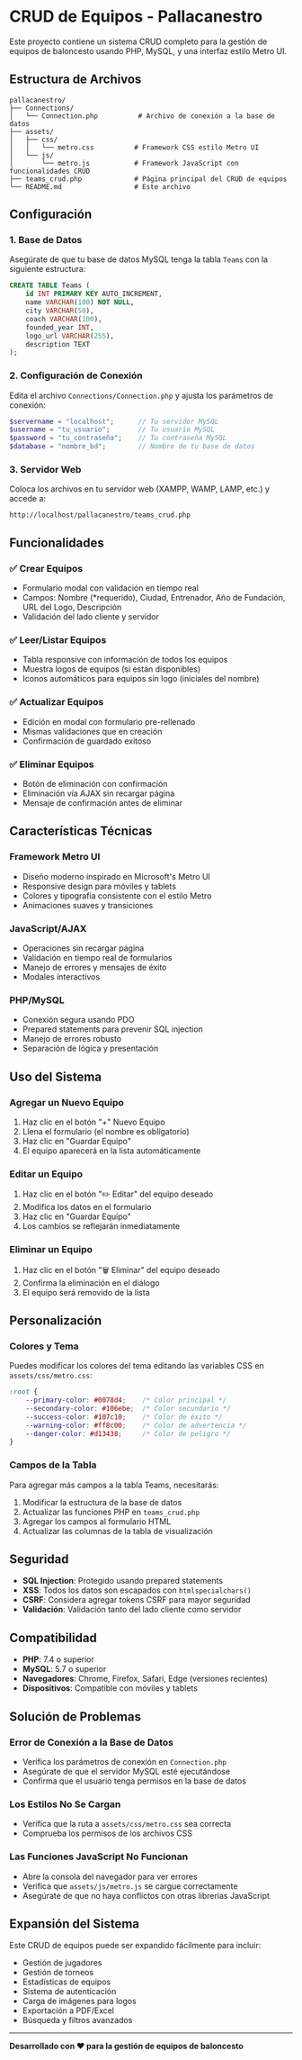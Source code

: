 # CRUD de Equipos - Pallacanestro

Este proyecto contiene un sistema CRUD completo para la gestión de equipos de baloncesto usando PHP, MySQL, y una interfaz estilo Metro UI.

## Estructura de Archivos

```
pallacanestro/
├── Connections/
│   └── Connection.php          # Archivo de conexión a la base de datos
├── assets/
│   ├── css/
│   │   └── metro.css          # Framework CSS estilo Metro UI
│   └── js/
│       └── metro.js           # Framework JavaScript con funcionalidades CRUD
├── teams_crud.php             # Página principal del CRUD de equipos
└── README.md                  # Este archivo
```

## Configuración

### 1. Base de Datos
Asegúrate de que tu base de datos MySQL tenga la tabla `Teams` con la siguiente estructura:

```sql
CREATE TABLE Teams (
    id INT PRIMARY KEY AUTO_INCREMENT,
    name VARCHAR(100) NOT NULL,
    city VARCHAR(50),
    coach VARCHAR(100),
    founded_year INT,
    logo_url VARCHAR(255),
    description TEXT
);
```

### 2. Configuración de Conexión
Edita el archivo `Connections/Connection.php` y ajusta los parámetros de conexión:

```php
$servername = "localhost";      // Tu servidor MySQL
$username = "tu_usuario";       // Tu usuario MySQL
$password = "tu_contraseña";    // Tu contraseña MySQL
$database = "nombre_bd";        // Nombre de tu base de datos
```

### 3. Servidor Web
Coloca los archivos en tu servidor web (XAMPP, WAMP, LAMP, etc.) y accede a:
```
http://localhost/pallacanestro/teams_crud.php
```

## Funcionalidades

### ✅ Crear Equipos
- Formulario modal con validación en tiempo real
- Campos: Nombre (*requerido), Ciudad, Entrenador, Año de Fundación, URL del Logo, Descripción
- Validación del lado cliente y servidor

### ✅ Leer/Listar Equipos
- Tabla responsive con información de todos los equipos
- Muestra logos de equipos (si están disponibles)
- Iconos automáticos para equipos sin logo (iniciales del nombre)

### ✅ Actualizar Equipos
- Edición en modal con formulario pre-rellenado
- Mismas validaciones que en creación
- Confirmación de guardado exitoso

### ✅ Eliminar Equipos
- Botón de eliminación con confirmación
- Eliminación vía AJAX sin recargar página
- Mensaje de confirmación antes de eliminar

## Características Técnicas

### Framework Metro UI
- Diseño moderno inspirado en Microsoft's Metro UI
- Responsive design para móviles y tablets
- Colores y tipografía consistente con el estilo Metro
- Animaciones suaves y transiciones

### JavaScript/AJAX
- Operaciones sin recargar página
- Validación en tiempo real de formularios
- Manejo de errores y mensajes de éxito
- Modales interactivos

### PHP/MySQL
- Conexión segura usando PDO
- Prepared statements para prevenir SQL injection
- Manejo de errores robusto
- Separación de lógica y presentación

## Uso del Sistema

### Agregar un Nuevo Equipo
1. Haz clic en el botón "+" Nuevo Equipo
2. Llena el formulario (el nombre es obligatorio)
3. Haz clic en "Guardar Equipo"
4. El equipo aparecerá en la lista automáticamente

### Editar un Equipo
1. Haz clic en el botón "✏️ Editar" del equipo deseado
2. Modifica los datos en el formulario
3. Haz clic en "Guardar Equipo"
4. Los cambios se reflejarán inmediatamente

### Eliminar un Equipo
1. Haz clic en el botón "🗑️ Eliminar" del equipo deseado
2. Confirma la eliminación en el diálogo
3. El equipo será removido de la lista

## Personalización

### Colores y Tema
Puedes modificar los colores del tema editando las variables CSS en `assets/css/metro.css`:

```css
:root {
    --primary-color: #0078d4;    /* Color principal */
    --secondary-color: #106ebe;  /* Color secundario */
    --success-color: #107c10;    /* Color de éxito */
    --warning-color: #ff8c00;    /* Color de advertencia */
    --danger-color: #d13438;     /* Color de peligro */
}
```

### Campos de la Tabla
Para agregar más campos a la tabla Teams, necesitarás:

1. Modificar la estructura de la base de datos
2. Actualizar las funciones PHP en `teams_crud.php`
3. Agregar los campos al formulario HTML
4. Actualizar las columnas de la tabla de visualización

## Seguridad

- **SQL Injection**: Protegido usando prepared statements
- **XSS**: Todos los datos son escapados con `htmlspecialchars()`
- **CSRF**: Considera agregar tokens CSRF para mayor seguridad
- **Validación**: Validación tanto del lado cliente como servidor

## Compatibilidad

- **PHP**: 7.4 o superior
- **MySQL**: 5.7 o superior
- **Navegadores**: Chrome, Firefox, Safari, Edge (versiones recientes)
- **Dispositivos**: Compatible con móviles y tablets

## Solución de Problemas

### Error de Conexión a la Base de Datos
- Verifica los parámetros de conexión en `Connection.php`
- Asegúrate de que el servidor MySQL esté ejecutándose
- Confirma que el usuario tenga permisos en la base de datos

### Los Estilos No Se Cargan
- Verifica que la ruta a `assets/css/metro.css` sea correcta
- Comprueba los permisos de los archivos CSS

### Las Funciones JavaScript No Funcionan
- Abre la consola del navegador para ver errores
- Verifica que `assets/js/metro.js` se cargue correctamente
- Asegúrate de que no haya conflictos con otras librerías JavaScript

## Expansión del Sistema

Este CRUD de equipos puede ser expandido fácilmente para incluir:
- Gestión de jugadores
- Gestión de torneos
- Estadísticas de equipos
- Sistema de autenticación
- Carga de imágenes para logos
- Exportación a PDF/Excel
- Búsqueda y filtros avanzados

---

**Desarrollado con ❤️ para la gestión de equipos de baloncesto**
